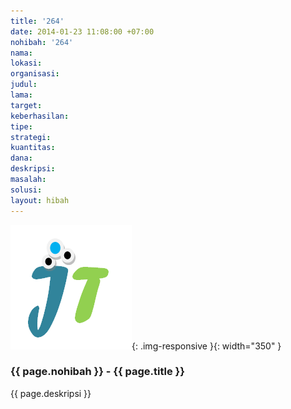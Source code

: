 ```yaml
---
title: '264'
date: 2014-01-23 11:08:00 +07:00
nohibah: '264'
nama: 
lokasi: 
organisasi: 
judul: 
lama: 
target: 
keberhasilan: 
tipe: 
strategi: 
kuantitas: 
dana: 
deskripsi: 
masalah: 
solusi: 
layout: hibah
---
```


![264](/static/img/hibahcms/264.png){: .img-responsive }{: width="350" }

### {{ page.nohibah }} - {{ page.title }}

{{ page.deskripsi }}
